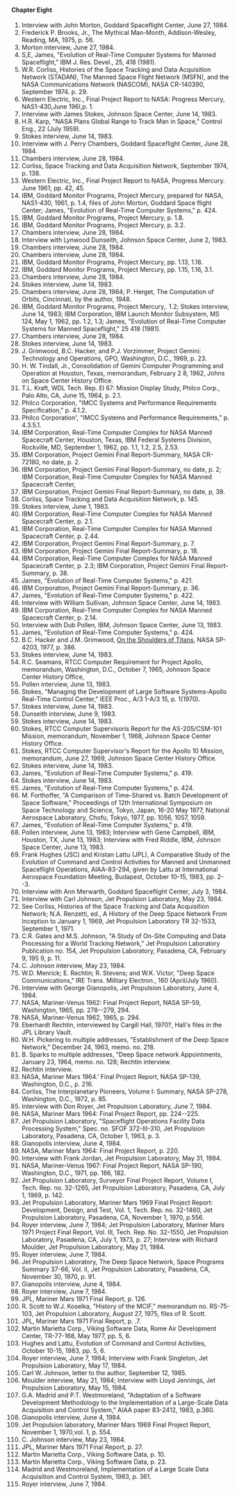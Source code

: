 #### Chapter Eight

1.  Interview with John Morton, Goddard Spaceflight Center, June 27, 1984.
2.  Frederick P. Brooks, Jr., The Mythical Man-Month, Addison-Wesley, Reading, MA, 1975, p. 56.
3.  Morton interview, June 27, 1984.
4.  S,E, James, "Evolution of Real-Time Computer Systems for Manned Spaceflight," IBM J. Res. Devel., 25, 418 (1981).
5.  W.R. Corliss, Histories of the Space Tracking and Data Acquisition Network (STADAN), The Manned Space Flight Network (MSFN), and the NASA Communications Network (NASCOM), NASA CR-140390, September 1974. p. 29.
6.  Western Electric, Inc., Final Project Report to NASA: Progress Mercury, NAS1-430,June 196I,p. 1.
7.  Interview with James Stokes, Johnson Space Center, June 14, 1983.
8.  H.R. Karp, "NASA Plans Global Range to Track Man in Space," Control Eng., 22 (July 1959).
9.  Stokes interview, June 14, 1983.
10. Interview with J. Perry Chambers, Goddard Spaceflight Center, June 28, 1984.
11. Chambers interview, June 28, 1984.
12. Corliss, Space Tracking and Data Acquisition Network, September 1974, p. 138.
13. Western Electric, Inc., Final Project Report to NASA, Progress Mercury. June 1961, pp. 42, 45.
14. IBM, Goddard Monitor Programs, Project Mercury, prepared for NASA, NAS1-430, 1961, p. 1.4, files of John Morton, Goddard Space flight Center; James, "Evolution of Real-Time Computer Systems," p. 424.
15. IBM, Goddard Monitor Programs, Project Mercury, p. 1.8.
16. IBM, Goddard Monitor Programs, Project Mercury, p. 3.2.
17. Chambers interview, June 28, 1984.
18. Interview with Lynwood Dunseith, Johnson Space Center, June 2, 1983.
19. Chambers interview, June 28, 1984.
20. Chambers interview, June 28, 1984.
21. IBM, Goddard Monitor Programs, Project Mercury, pp. 1.13, 1.18.
22. IBM, Goddard Monitor Programs, Project Mercury, pp. 1.15, 1.16, 3.1.
23. Chambers interview, June 28, 1984.
24. Stokes interview, June 14, 1983.
25. Chambers interview, June 28, 1984; P. Herget, The Computation of Orbits, Cincinnati, by the author, 1948.
26. IBM, Goddard Monitor Programs, Project Mercury,. 1.2; Stokes interview, June 14, 1983; IBM Corporation, IBM Launch Monitor Subsystem, MS 124, May 1, 1962, pp. 1.2, 1.3; James, "Evolution of Real-Time Computer Systems for Manned Spaceflight," 25 418 (1981).
27. Chambers interview, June 28, 1984.
28. Stokes interview, June 14, 1983.
29. J. Grimwood, B.C. Hacker, and P.J. Vorzimmer, Project Gemini: Technology and Operations, GPO, Washington, D.C., 1969, p. 23.
30. H. W. Tindall, Jr., Consolidation of Gemini Computer Programming and Operation at Houston, Texas, memorandum, February 2 8, 1962, Johns on Space Center History Office.
31. T.L. Kraft, WDL Tech. Rep. El 67: Mission Display Study, Philco Corp., Palo Alto, CA, June 15, 1964, p. 2.1.
32. Philco Corporation, "IMCC Systems and Performance Requirements Specification," p. 4.1.2.
33. Philco Corporation', "IMCC Systems and Performance Requirements," p. 4.3.5.1.
34. IBM Corporation, Real-Time Computer Complex for NASA Manned Spacecraft Center, Houston, Texas, IBM Federal Systems Division, Rockville, MD, September 1, 1962, pp. 1.1, 1.2, 2.5, 2.53.
35. IBM Corporation, Project Gemini Final Report-Summary, NASA CR-72180, no date, p. 2.
36. IBM Corporation, Project Gemini Final Report-Summary, no date, p. 2; IBM Corporation, Real-Time Computer Complex for NASA Manned Spacecraft Center,
37. IBM Corporation, Project Gemini Final Report-Summary, no date, p, 39.
38. Corliss, Space Tracking and Data Acquisition Network, p. 145.
39. Stokes interview, June 1, 1983.
40. IBM Corporation, Real-Time Computer Complex for NASA Manned Spacecraft Center, p. 2.1.
41. IBM Corporation, Real-Time Computer Complex for NASA Manned Spacecraft Center, p. 2.44.
42. IBM Corporation, Project Gemini Final Report-Summary, p. 7.
43. IBM Corporation, Project Gemini Final Report-Summary, p. 18.
44. IBM Corporation, Real-Time Computer Complex for NASA Manned Spacecraft Center, p. 2.3; IBM Corporation, Project Gemini Final Report-Summary, p. 38.
45. James, "Evolution of Real-Time Computer Systems," p. 421.
46. IBM Corporation, Project Gemini Final Report-Summary, p. 36.
47. James, "Evolution of Real-Time Computer Systems," p. 422.
48. Interview with William Sullivan, Johnson Space Center, June 14, 1983.
49. IBM Corporation, Real-Time Computer Complex for NASA Manned Spacecraft Center, p. 2.14.
50. Interview with Dub Pollen, IBM, Johnson Space Center, June 13, 1983.
51. James, "Evolution of Real-Time Computer Systems," p. 424.
52. B.C. Hacker and J.M. Grimwood, [On the Shoulders of Titans](http://www.hq.nasa.gov/office/pao/History/SP-4203/cover.htm), NASA SP-4203, 1977, p. 386.
53. Stokes interview, June 14, 1983.
54. R.C. Seamans, RTCC Computer Requirement for Project Apollo, memorandum, Washington, D.C., October 7, 1965, Johnson Space Center History Office,
55. Pollen interview, June 13, 1983.
56. Stokes, "Managing the Development of Large Software Systems-Apollo Real-Time Control Center," IEEE Proc., A/3 1-A/3 15, p. 1(1970).
57. Stokes interview, June 14, 1983.
58. Dunseith interview, June 9, 1983.
59. Stokes interview, June 14, 1983.
60. Stokes, RTCC Computer Supervisorís Report for the AS-205/CSM-101 Mission, memorandum, November 1, 1968, Johnson Space Center History Office.
61. Stokes, RTCC Computer Supervisor's Report for the Apollo 10 Mission, memorandum, June 27, 1969, Johnson Space Center History Office.
62. Stokes interview, June 14, 1983.
63. James, "Evolution of Real-Time Computer Systems," p. 419.
64. Stokes interview, June 14, 1983.
65. James, "Evolution of Real-Time Computer Systems," p. 424.
66. M. Forthoffer, "A Comparison of Time-Shared vs. Batch Development of Space Software," Proceedings of 12th International Symposium on Space Technology and Science, Tokyo, Japan, 16-20 May 1977, National Aerospace Laboratory, Chofu, Tokyo, 1977, pp. 1056, 1057, 1059.
67. James, "Evolution of Real-Time Computer Systems," p. 419.
68. Pollen interview, June 13, 1983; Interview with Gene Campbell, IBM, Houston, TX, June 13, 1983; Interview with Fred Riddle, IBM, Johnson Space Center, June 13, 1983.
69. Frank Hughes (JSC) and Kristan Lattu (JPL), A Comparative Study of the Evolution of Command and Control Activities for Manned and Unmanned Spaceflight Operations, AIAA-83-294, given by Lattu at International Aerospace Foundation Meeting, Budapest, October 10-15, 1983, pp. 2--3.
70. Interview with Ann Merwarth, Goddard Spaceflight Center, July 3, 1984.
71. Interview with Carl Johnson, Jet Propulsion Laboratory, May 23, 1984.
72. See Corliss, Histories of the Space Tracking and Data Acquisition Network; N.A. Renzetti, ed., A History of the Deep Space Network From Inception to January 1, 1969, Jet Propulsion Laboratory TR 32-1533, September 1, 1971.
73. C.R. Gates and M.S. Johnson, "A Study of On-Site Computing and Data Processing for a World Tracking Network," Jet Propulsion Laboratory Publication no. 154, Jet Propulsion Laboratory, Pasadena, CA, February 9, 195 9, p. 11.
74. C. Johnson interview, May 23, 1984.
75. W.D. Menrick; E. Rechtin; R. Stevens; and W.K. Victor, "Deep Space Communications," IRE Trans. Military Electron., 160 (April/July 1960).
76. Interview with George Gianopolis, Jet Propulsion Laboratory, June 4, 1984.
77. NASA, Mariner-Venus 1962: Final Project Report, NASA SP-59, Washington, 1965, pp. 278--279, 294.
78. NASA, Mariner-Venus 1962, 1965, p. 294.
79. Eberhardt Rechtin, interviewed by Cargill Hall, 1970?, Hall's files in the JPL Library Vault.
80. W.H. Pickering to multiple addresses, "Establishment of the Deep Space Network," December 24, 1963, memo. no. 218.
81. B. Sparks to multiple addresses, "Deep Space network Appointments, January 23, 1964, memo. no. 128; Rechtin interview.
82. Rechtin interview.
83. NASA, Mariner Mars 1964.' Final Project Report, NASA SP-139, Washington, D.C., p. 216.
84. Corliss, The Interplanetary Pioneers, Volume I: Summary, NASA SP-278, Washington, D.C., 1972, p. 85.
85. Interview with Don Royer, Jet Propulsion Laboratory, June 7, 1984.
86. NASA, Mariner Mars 1964: Final Project Report, pp. 224--225.
87. Jet Propulsion Laboratory, "Spaceflight Operations Facility Data Processing System," Spec. no. SFOF 372-III-310, Jet Propulsion Laboratory, Pasadena, CA, October 1, 1963, p. 3.
88. Gianopolis interview, June 4, 1984.
89. NASA, Mariner Mars 1964: Final Project Report, p. 220.
90. Interview with Frank Jordan, Jet Propulsion Laboratory, May 31, 1984.
91. NASA, Mariner-Venus 1967: Final Project Report, NASA SP-190, Washington, D.C., 1971, pp. 166, 182.
92. Jet Propulsion Laboratory, Surveyor Final Project Report, Volume I, Tech. Rep. no. 32-1265, Jet Propulsion Laboratory, Pasadena, CA, July 1, 1969, p. 142.
93. Jet Propulsion Laboratory, Mariner Mars 1969 Final Project Report: Development, Design, and Test, Vol. 1, Tech. Rep. no. 32-1460, Jet Propulsion Laboratory, Pasadena, CA, November 1, 1970, p.556.
94. Royer interview, June 7, 1984; Jet Propulsion Laboratory, Mariner Mars 1971 Project Final Report, Vol. III, Tech. Rep. No. 32-1550, Jet Propulsion Laboratory, Pasadena, CA, July 1, 1973, p. 27; Interview with Richard Moulder, Jet Propulsion Laboratory, May 21, 1984.
95. Royer interview, June 7, 1984.
96. Jet Propulsion Laboratory, The Deep Space Network, Space Programs Summary 37-66, Vol. II, Jet Propulsion Laboratory, Pasadena, CA, November 30, 1970, p. 91.
97. Gianopolis interview, June 4, 1984.
98. Royer interview, June 7, 1984.
99. JPL, Mariner Mars 1971 Final Report, p. 126.
100. R. Scott to W.J. Koselka, "History of the MCIF," memorandum no. RS-75- 103, Jet Propulsion Laboratory, August 27, 1975, files of R. Scott.
101. JPL, Mariner Mars 1971 Final Report, p. .7.
102. Martin Marietta Corp., Viking Software Data, Rome Air Development Center, TR-77-168, May 1977, pp. 5, 6.
103. Hughes and Lattu, Evolution of Command and Control Activities, October 10-15, 1983, pp. 5, 6.
104. Royer interview, June 7, 1984; Interview with Frank Singleton, Jet Propulsion Laboratory, May 17, 1984.
105. Carl W. Johnson, letter to the author, September 12, 1985.
106. Moulder interview, May 21, 1984; Interview with Lloyd Jennings, Jet Propulsion Laboratory, May 15, 1984.
107. G.A. Madrid and P.T. Westmoreland, "Adaptation of a Software Development Methodology to the Implementation of a Large-Scale Data Acquisition and Control System," AIAA paper 83-2412, 1983, p.360.
108. Gianopolis interview, June 4, 1984.
109. Jet Propulsion laboratory, Mariner Mars 1969 Final Project Report, November 1, 1970,vol. 1, p. 554.
110. C. Johnson interview, May 23, 1984.
111. JPL, Mariner Mars 1971 Final Report, p. 27.
112. Martin Marietta Corp., Viking Software Data, p. 10.
113. Martin Marietta Corp., Viking Software Data, p. 23.
114. Madrid and Westmoreland, Implementation of a Large Scale Data Acquisition and Control System, 1983, p. 361.
115. Royer interview, June 7, 1984.
